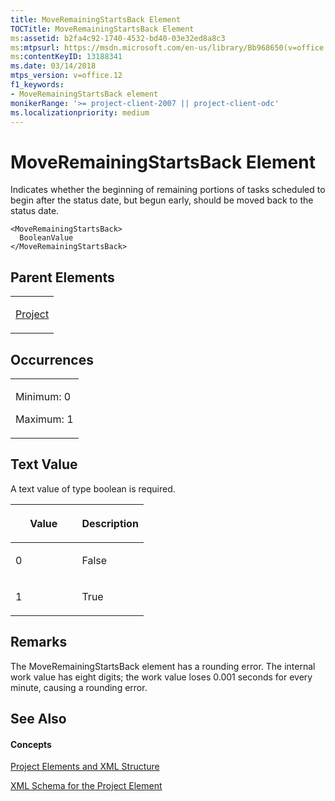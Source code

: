 ```yaml
---
title: MoveRemainingStartsBack Element
TOCTitle: MoveRemainingStartsBack Element
ms:assetid: b2fa4c92-1740-4532-bd40-03e32ed8a8c3
ms:mtpsurl: https://msdn.microsoft.com/en-us/library/Bb968650(v=office.12)
ms:contentKeyID: 13188341
ms.date: 03/14/2018
mtps_version: v=office.12
f1_keywords:
- MoveRemainingStartsBack element
monikerRange: '>= project-client-2007 || project-client-odc'
ms.localizationpriority: medium
---
```


# MoveRemainingStartsBack Element




Indicates whether the beginning of remaining portions of tasks scheduled to begin after the status date, but begun early, should be moved back to the status date.

    <MoveRemainingStartsBack>
      BooleanValue
    </MoveRemainingStartsBack>

## Parent Elements

<table>
<colgroup>
<col style="width: 100%" />
</colgroup>
<tbody>
<tr class="odd">
<td><p><a href="project-element.md">Project</a></p></td>
</tr>
</tbody>
</table>

## Occurrences

<table>
<colgroup>
<col style="width: 100%" />
</colgroup>
<tbody>
<tr class="odd">
<td><p>Minimum: 0</p>
<p>Maximum: 1</p></td>
</tr>
</tbody>
</table>

## Text Value

A text value of type boolean is required.

<table>
<colgroup>
<col style="width: 50%" />
<col style="width: 50%" />
</colgroup>
<thead>
<tr class="header">
<th><p>Value</p></th>
<th><p>Description</p></th>
</tr>
</thead>
<tbody>
<tr class="odd">
<td><p>0</p></td>
<td><p>False</p></td>
</tr>
<tr class="even">
<td><p>1</p></td>
<td><p>True</p></td>
</tr>
</tbody>
</table>

## Remarks

The MoveRemainingStartsBack element has a rounding error. The internal work value has eight digits; the work value loses 0.001 seconds for every minute, causing a rounding error.

## See Also

#### Concepts

[Project Elements and XML Structure](project-elements-and-xml-structure.md)

[XML Schema for the Project Element](xml-schema-for-the-project-element.md)

